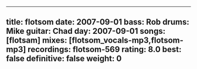 
---
title: flotsom
date: 2007-09-01
bass:	Rob
drums:	Mike
guitar:	Chad
day: 2007-09-01
songs: [flotsam]
mixes: [flotsom_vocals-mp3,flotsom-mp3]
recordings: flotsom-569
rating: 8.0
best: false
definitive: false
weight: 0
---
